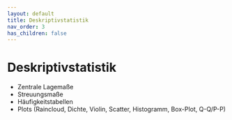 ```yaml
---
layout: default
title: Deskriptivstatistik
nav_order: 3
has_children: false
---
```


# Deskriptivstatistik

* Zentrale Lagemaße
* Streuungsmaße
* Häufigkeitstabellen
* Plots (Raincloud, Dichte, Violin, Scatter, Histogramm, Box-Plot, Q-Q/P-P)

